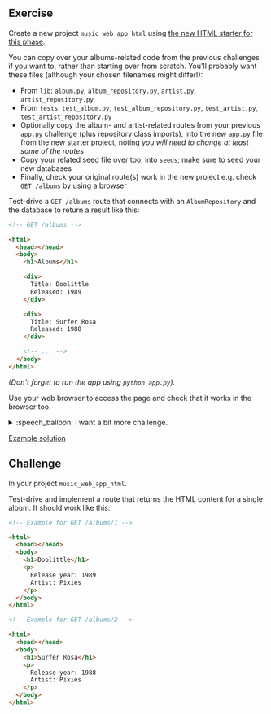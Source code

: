 ## Exercise

Create a new project `music_web_app_html` using [the new HTML starter for this
phase](https://github.com/makersacademy/web-applications-in-python-project-starter-html).

You can copy over your albums-related code from the previous challenges if you want
to, rather than starting over from scratch. You'll probably want these files
(although your chosen filenames might differ!):

* From `lib`: `album.py`, `album_repository.py`, `artist.py`, `artist_repository.py`
* From `tests`: `test_album.py`, `test_album_repository.py`, `test_artist.py`,
  `test_artist_repository.py`
* Optionally copy the album- and artist-related routes from your previous
  `app.py` challenge (plus repository class imports), into the new `app.py`
  file from the new starter project, noting *you will need to change at least
  some of the routes*
* Copy your related seed file over too, into `seeds`; make sure to seed your new
  databases
* Finally, check your original route(s) work in the new project e.g. check `GET
  /albums` by using a browser

Test-drive a `GET /albums` route that connects with an `AlbumRepository` and the
database to return a result like this:

```html
<!-- GET /albums -->

<html>
  <head></head>
  <body>
    <h1>Albums</h1>

    <div>
      Title: Doolittle
      Released: 1989
    </div>

    <div>
      Title: Surfer Rosa
      Released: 1988
    </div>

    <!-- ... -->
  </body>
</html>
```

_(Don't forget to run the app using `python app.py`)._

Use your web browser to access the page and check that it works in the browser
too.

<details>
  <summary>:speech_balloon: I want a bit more challenge.</summary>

  ---

  The above HTML document isn't very easy for a human to read. In the
  web-browser the Title and Release Date are all on one line. Improve this
  formatting using HTML.

  Finally, ensure the HTML validates using an online HTML validator.

  ---

</details>

[Example solution](https://www.youtube.com/watch?v=1GcIg1lDTC4&t=0s)

## Challenge

In your project `music_web_app_html`.

Test-drive and implement a route that returns the HTML content for a single
album. It should work like this:

```html
<!-- Example for GET /albums/1 -->

<html>
  <head></head>
  <body>
    <h1>Doolittle</h1>
    <p>
      Release year: 1989
      Artist: Pixies
    </p>
  </body>
</html>

<!-- Example for GET /albums/2 -->

<html>
  <head></head>
  <body>
    <h1>Surfer Rosa</h1>
    <p>
      Release year: 1988
      Artist: Pixies
    </p>
  </body>
</html>
```
